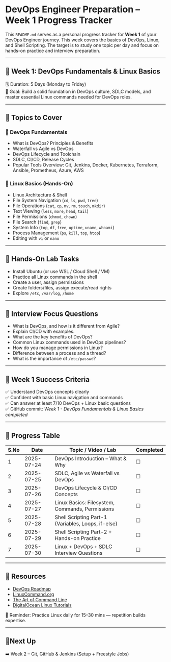 # DevOps Engineer Preparation – Week 1 Progress Tracker

This `README.md` serves as a personal progress tracker for **Week 1** of your DevOps Engineer journey. This week covers the basics of DevOps, Linux, and Shell Scripting. The target is to study one topic per day and focus on hands-on practice and interview preparation.

---

## 📘 Week 1: DevOps Fundamentals & Linux Basics  
🗓️ Duration: 5 Days (Monday to Friday)  
🎯 Goal: Build a solid foundation in DevOps culture, SDLC models, and master essential Linux commands needed for DevOps roles.

---

## 📌 Topics to Cover

### 🔹 DevOps Fundamentals
- What is DevOps? Principles & Benefits  
- Waterfall vs Agile vs DevOps  
- DevOps Lifecycle and Toolchain  
- SDLC, CI/CD, Release Cycles  
- Popular Tools Overview: Git, Jenkins, Docker, Kubernetes, Terraform, Ansible, Prometheus, Azure, AWS  

### 🔹 Linux Basics (Hands-On)
- Linux Architecture & Shell  
- File System Navigation (`cd`, `ls`, `pwd`, `tree`)  
- File Operations (`cat`, `cp`, `mv`, `rm`, `touch`, `mkdir`)  
- Text Viewing (`less`, `more`, `head`, `tail`)  
- File Permissions (`chmod`, `chown`)  
- File Search (`find`, `grep`)  
- System Info (`top`, `df`, `free`, `uptime`, `uname`, `whoami`)  
- Process Management (`ps`, `kill`, `top`, `htop`)  
- Editing with `vi` or `nano`  

---

## 🧪 Hands-On Lab Tasks
- Install Ubuntu (or use WSL / Cloud Shell / VM)  
- Practice all Linux commands in the shell  
- Create a user, assign permissions  
- Create folders/files, assign execute/read rights  
- Explore `/etc`, `/var/log`, `/home`  

---

## 🧠 Interview Focus Questions
- What is DevOps, and how is it different from Agile?  
- Explain CI/CD with examples.  
- What are the key benefits of DevOps?  
- Common Linux commands used in DevOps pipelines?  
- How do you manage permissions in Linux?  
- Difference between a process and a thread?  
- What is the importance of `/etc/passwd`?  

---

## 🎯 Week 1 Success Criteria
✅ Understand DevOps concepts clearly  
✅ Confident with basic Linux navigation and commands  
✅ Can answer at least 7/10 DevOps + Linux basic questions  
✅ GitHub commit: *Week 1 - DevOps Fundamentals & Linux Basics completed*

---

## 📑 Progress Table

| S.No | Date       | Topic / Video / Lab                                | Completed |
|------|------------|----------------------------------------------------|-----------|
| 1    | 2025-07-24 | DevOps Introduction – What & Why                   | ☐         |
| 2    | 2025-07-25 | SDLC, Agile vs Waterfall vs DevOps                | ☐         |
| 3    | 2025-07-26 | DevOps Lifecycle & CI/CD Concepts                 | ☐         |
| 4    | 2025-07-27 | Linux Basics: Filesystem, Commands, Permissions   | ☐         |
| 5    | 2025-07-28 | Shell Scripting Part-1 (Variables, Loops, if-else) | ☐         |
| 6    | 2025-07-29 | Shell Scripting Part-2 + Hands-on Practice        | ☐         |
| 7    | 2025-07-30 | Linux + DevOps + SDLC Interview Questions         | ☐         |

---

## 🔖 Resources
- [DevOps Roadmap](https://roadmap.sh/devops)
- [LinuxCommand.org](http://linuxcommand.org/)
- [The Art of Command Line](https://github.com/jlevy/the-art-of-command-line)
- [DigitalOcean Linux Tutorials](https://www.digitalocean.com/community/tutorials)

🔁 Reminder: Practice Linux daily for 15–30 mins — repetition builds expertise.

---

## 📍Next Up
➡️ Week 2 – Git, GitHub & Jenkins (Setup + Freestyle Jobs)
